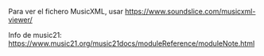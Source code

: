 Para ver el fichero MusicXML, usar https://www.soundslice.com/musicxml-viewer/

Info de music21: https://www.music21.org/music21docs/moduleReference/moduleNote.html